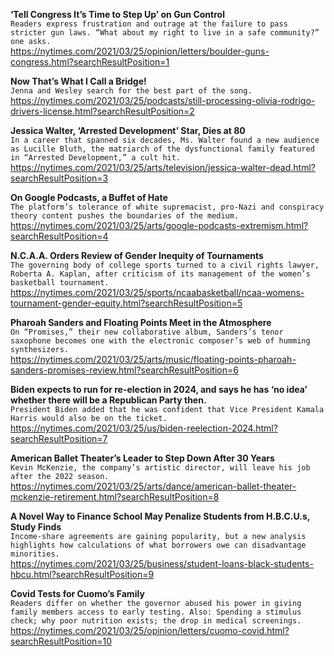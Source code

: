 **‘Tell Congress It’s Time to Step Up’ on Gun Control**\
`Readers express frustration and outrage at the failure to pass stricter gun laws. “What about my right to live in a safe community?” one asks.`\
https://nytimes.com/2021/03/25/opinion/letters/boulder-guns-congress.html?searchResultPosition=1

**Now That’s What I Call a Bridge!**\
`Jenna and Wesley search for the best part of the song.`\
https://nytimes.com/2021/03/25/podcasts/still-processing-olivia-rodrigo-drivers-license.html?searchResultPosition=2

**Jessica Walter, ‘Arrested Development’ Star, Dies at 80**\
`In a career that spanned six decades, Ms. Walter found a new audience as Lucille Bluth, the matriarch of the dysfunctional family featured in “Arrested Development,” a cult hit.`\
https://nytimes.com/2021/03/25/arts/television/jessica-walter-dead.html?searchResultPosition=3

**On Google Podcasts, a Buffet of Hate**\
`The platform’s tolerance of white supremacist, pro-Nazi and conspiracy theory content pushes the boundaries of the medium.`\
https://nytimes.com/2021/03/25/arts/google-podcasts-extremism.html?searchResultPosition=4

**N.C.A.A. Orders Review of Gender Inequity of Tournaments**\
`The governing body of college sports turned to a civil rights lawyer, Roberta A. Kaplan, after criticism of its management of the women’s basketball tournament.`\
https://nytimes.com/2021/03/25/sports/ncaabasketball/ncaa-womens-tournament-gender-equity.html?searchResultPosition=5

**Pharoah Sanders and Floating Points Meet in the Atmosphere**\
`On “Promises,” their new collaborative album, Sanders’s tenor saxophone becomes one with the electronic composer’s web of humming synthesizers.`\
https://nytimes.com/2021/03/25/arts/music/floating-points-pharoah-sanders-promises-review.html?searchResultPosition=6

**Biden expects to run for re-election in 2024, and says he has ‘no idea’ whether there will be a Republican Party then.**\
`President Biden added that he was confident that Vice President Kamala Harris would also be on the ticket.`\
https://nytimes.com/2021/03/25/us/biden-reelection-2024.html?searchResultPosition=7

**American Ballet Theater’s Leader to Step Down After 30 Years**\
`Kevin McKenzie, the company’s artistic director, will leave his job after the 2022 season.`\
https://nytimes.com/2021/03/25/arts/dance/american-ballet-theater-mckenzie-retirement.html?searchResultPosition=8

**A Novel Way to Finance School May Penalize Students from H.B.C.U.s, Study Finds**\
`Income-share agreements are gaining popularity, but a new analysis highlights how calculations of what borrowers owe can disadvantage minorities.`\
https://nytimes.com/2021/03/25/business/student-loans-black-students-hbcu.html?searchResultPosition=9

**Covid Tests for Cuomo’s Family**\
`Readers differ on whether the governor abused his power in giving family members access to early testing. Also: Spending a stimulus check; why poor nutrition exists; the drop in medical screenings.`\
https://nytimes.com/2021/03/25/opinion/letters/cuomo-covid.html?searchResultPosition=10

